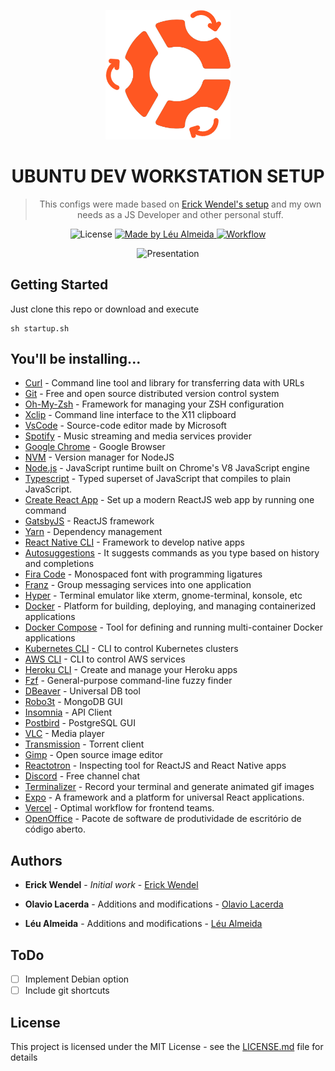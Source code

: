 <p align="center">
  <img alt="Icon" width="200" src=".github/icon.png" />
</p>

<h1 align="center">UBUNTU DEV WORKSTATION SETUP</h1>

<blockquote align="center">
This configs were made based on <a href="https://github.com/ErickWendel/ew-ubuntu-setup">Erick Wendel's setup</a> and my own needs as a JS Developer and other personal stuff.
</blockquote>

<p align="center">
  <img alt="License" src="https://img.shields.io/badge/license-MIT-%23FF5722">

  <a href="https://leunardo.dev">
    <img alt="Made by Léu Almeida" src="https://img.shields.io/badge/made%20by-Léu%20Almeida-%23FF5722">
  </a>
  
  <a href="https://github.com/LeuAlmeida/ubuntu-workstation/actions">
    <img alt="Workflow" src="https://github.com/LeuAlmeida/ubuntu-workstation/workflows/CI/badge.svg">
  </a>  
</p>

<p align="center">
<img alt="Presentation" width="800" src=".github/presentation.gif" />
</p>

## Getting Started

Just clone this repo or download and execute

```
sh startup.sh
```

## You'll be installing...

- [Curl](https://curl.haxx.se/) - Command line tool and library for transferring data with URLs
- [Git](https://git-scm.com/) - Free and open source distributed version control system
- [Oh-My-Zsh](https://ohmyz.sh/) - Framework for managing your ZSH configuration
- [Xclip](https://opensource.com/article/19/7/xclip) - Command line interface to the X11 clipboard
- [VsCode](https://code.visualstudio.com/) - Source-code editor made by Microsoft
- [Spotify](https://www.spotify.com/) - Music streaming and media services provider
- [Google Chrome](https://www.google.pt/intl/pt-PT/chrome/) - Google Browser
- [NVM](https://github.com/nvm-sh/nvm) - Version manager for NodeJS
- [Node.js](https://nodejs.org/en/) - JavaScript runtime built on Chrome's V8 JavaScript engine
- [Typescript](https://www.typescriptlang.org/) - Typed superset of JavaScript that compiles to plain JavaScript.
- [Create React App](https://github.com/facebook/create-react-app) - Set up a modern ReactJS web app by running one command
- [GatsbyJS](https://www.gatsbyjs.org/) - ReactJS framework
- [Yarn](https://classic.yarnpkg.com/lang/en/) - Dependency management
- [React Native CLI](https://reactnative.dev/) - Framework to develop native apps
- [Autosuggestions](https://github.com/zsh-users/zsh-autosuggestions) - It suggests commands as you type based on history and completions
- [Fira Code](https://github.com/tonsky/FiraCode) - Monospaced font with programming ligatures
- [Franz](https://meetfranz.com/) - Group messaging services into one application
- [Hyper](https://terminator-gtk3.readthedocs.io/en/latest/) - Terminal emulator like xterm, gnome-terminal, konsole, etc
- [Docker](https://www.docker.com/) - Platform for building, deploying, and managing containerized applications
- [Docker Compose](https://docs.docker.com/compose/) - Tool for defining and running multi-container Docker applications
- [Kubernetes CLI](https://kubernetes.io/docs/reference/kubectl/overview/) - CLI to control Kubernetes clusters
- [AWS CLI](https://aws.amazon.com/pt/cli/) - CLI to control AWS services
- [Heroku CLI](https://devcenter.heroku.com/categories/command-line) - Create and manage your Heroku apps
- [Fzf](https://github.com/junegunn/fzf) - General-purpose command-line fuzzy finder
- [DBeaver](https://dbeaver.io/) - Universal DB tool
- [Robo3t](https://robomongo.org/) - MongoDB GUI
- [Insomnia](https://insomnia.rest/) - API Client
- [Postbird](https://www.electronjs.org/apps/postbird) - PostgreSQL GUI
- [VLC](https://www.videolan.org/vlc/) - Media player
- [Transmission](https://transmissionbt.com/) - Torrent client
- [Gimp](https://www.gimp.org/) - Open source image editor
- [Reactotron](https://discord.com/) - Inspecting tool for ReactJS and React Native apps
- [Discord](https://github.com/infinitered/reactotron) - Free channel chat
- [Terminalizer](https://github.com/faressoft/terminalizer) - Record your terminal and generate animated gif images
- [Expo](https://docs.expo.io/) - A framework and a platform for universal React applications. 
- [Vercel](https://vercel.com/) - Optimal workflow for frontend teams.
- [OpenOffice](http://www.openoffice.org/pt/) - Pacote de software de produtividade de escritório de código aberto.

## Authors

- **Erick Wendel** - _Initial work_ - [Erick Wendel](https://github.com/ErickWendel)

- **Olavio Lacerda** - Additions and modifications - [Olavio Lacerda](https://github.com/OlavioLacerda)

- **Léu Almeida** - Additions and modifications - [Léu Almeida](https://github.com/LeuAlmeida)

## ToDo

- [ ] Implement Debian option
- [ ] Include git shortcuts

## License

This project is licensed under the MIT License - see the [LICENSE.md](LICENSE.md) file for details
